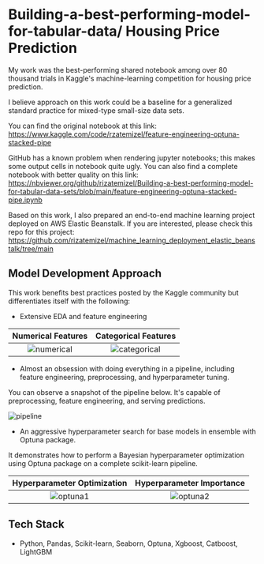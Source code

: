 # Building-a-best-performing-model-for-tabular-data/ Housing Price Prediction

My work was the best-performing shared notebook among over 80 thousand trials in Kaggle's machine-learning competition for housing price prediction.

I believe approach on this work could be a baseline for a generalized standard practice for mixed-type small-size data sets.

You can find the original notebook at this link: https://www.kaggle.com/code/rzatemizel/feature-engineering-optuna-stacked-pipe

GitHub has a known problem when rendering jupyter notebooks; this makes some output cells in notebook quite ugly.
You can also find a complete notebook with better quality on this link: https://nbviewer.org/github/rizatemizel/Building-a-best-performing-model-for-tabular-data-sets/blob/main/feature-engineering-optuna-stacked-pipe.ipynb

Based on this work, I also prepared an end-to-end machine learning project deployed on AWS Elastic Beanstalk. If you are interested, please check this repo for this project: https://github.com/rizatemizel/machine_learning_deployment_elastic_beanstalk/tree/main

## Model Development Approach

This work benefits best practices posted by the Kaggle community but differentiates itself with the following:

- Extensive EDA and feature engineering

Numerical Features             |  Categorical Features  
:-------------------------:|:-------------------------:
![numerical](https://github.com/rizatemizel/Building-a-best-performing-model-for-tabular-data-sets/assets/127015640/23d3a3b1-7b87-4793-9de4-9b4ebdcdb311) | ![categorical](https://github.com/rizatemizel/Building-a-best-performing-model-for-tabular-data-sets/assets/127015640/7d438af5-2c79-4112-b290-f5c27f069660)


- Almost an obsession with doing everything in a pipeline, including feature engineering, preprocessing, and hyperparameter tuning.

You can observe a snapshot of the pipeline below. It's capable of preprocessing, feature engineering, and serving predictions.

![pipeline](https://github.com/rizatemizel/ml_deployment/assets/127015640/e80b8e2f-eb3e-400c-b152-75f1c7f3a085)

- An aggressive hyperparameter search for base models in ensemble with Optuna package.

It demonstrates how to perform a Bayesian hyperparameter optimization using Optuna package on a complete scikit-learn pipeline.

Hyperparameter Optimization             |  Hyperparameter Importance
:-------------------------:|:-------------------------:
![optuna1](https://github.com/rizatemizel/Building-a-best-performing-model-for-tabular-data-sets/assets/127015640/d8a39d5a-65a5-4f1a-aee1-0f8b68674e03) | ![optuna2](https://github.com/rizatemizel/Building-a-best-performing-model-for-tabular-data-sets/assets/127015640/72617537-8730-4afc-89fb-bbd5c4892be5)



## Tech Stack


- Python, Pandas, Scikit-learn, Seaborn, Optuna, Xgboost, Catboost, LightGBM





